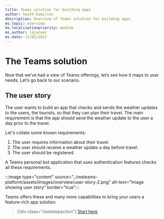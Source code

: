 ```yaml
---
title: Teams solution for building apps
author: heath-hamilton
description: Overview of Teams solution for building apps
ms.topic: overview
ms.localizationpriority: medium
ms.author: lajanuar
ms.date: 11/02/2021
---
```

# The Teams solution

Now that we’ve had a view of Teams offerings, let’s see how it maps to user needs. Let’s go back to our scenario.

## The user story

The user wants to build an app that checks and sends the weather updates to the users, the tourists, so that they can plan their travel. The main requirement is that the app should send the weather update to the user a day prior to the travel.

Let's collate some known requirements:

1. The user requires information about their travel.
1. The user should receive a weather update a day before travel.
1. The user should be registered.

A Teams personal bot application that uses authentication features checks all these requirements.

:::image type="content" source="../msteams-platform/assets/images/overview/user-story-2.png" alt-text="Image showing user story" border="true":::

Teams offers these and many more capabilities to bring your users a feature-rich app solution.

> [!div class="nextstepaction"]
> [Start here](get-started/get-started-overview.md)
